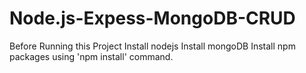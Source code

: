 # Node.js-Expess-MongoDB-CRUD

Before Running this Project
Install nodejs
Install mongoDB
Install npm packages using 'npm install' command.



